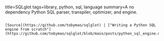title=SQLglot
tags=library, python, sql, language
summary=A no dependency Python SQL parser, transpiler, optimizer, and engine.
~~~~~~

[Source](https://github.com/tobymao/sqlglot) | ["Writing a Python SQL engine from scratch"](https://github.com/tobymao/sqlglot/blob/main/posts/python_sql_engine.md)


